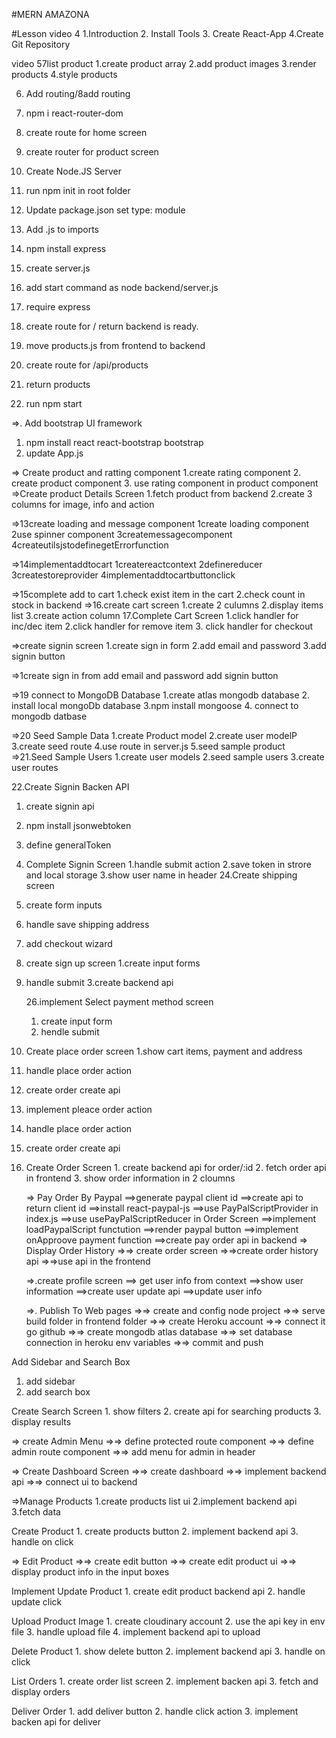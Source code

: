 #MERN AMAZONA

#Lesson
video 4
1.Introduction 2. Install Tools 3. Create React-App
4.Create Git Repository

video 57list product
1.create product array
2.add product images
3.render products
4.style products

6. Add routing/8add routing
1. npm i react-router-dom
1. create route for home screen
1. create router for product screen

1. Create Node.JS Server
1. run npm init in root folder
1. Update package.json set type: module
1. Add .js to imports
1. npm install express
1. create server.js
1. add start command as node backend/server.js
1. require express
1. create route for / return backend is ready.
1. move products.js from frontend to backend
1. create route for /api/products
1. return products
1. run npm start

=>. Add bootstrap UI framework

1. npm install react react-bootstrap bootstrap
1. update App.js

=> Create product and ratting component
1.create rating component 2. create product component 3. use rating component in product component
=>Create product Details Screen
1.fetch product from backend 2.create 3 columns for image, info and action

=>13create loading and message component
1create loading component
2use spinner component
3createmessagecomponent
4createutilsjstodefinegetErrorfunction

=>14implementaddtocart
1createreactcontext
2definereducer
3createstoreprovider
4implementaddtocartbuttonclick

=>15complete add to cart
1.check exist item in the cart
2.check count in stock in backend
=>16.create cart screen
1.create 2 culumns
2.display items list
3.create action column
17.Complete Cart Screen
1.click handler for inc/dec item
2.click handler for remove item 3. click handler for checkout

=>create signin screen
1.create sign in form
2.add email and password
3.add signin button

=>1create sign in from
add email and password
add signin button

=>19 connect to MongoDB Database
1.create atlas mongodb database 2. install local mongoDb database
3.npm install mongoose 4. connect to mongodb datbase

=>20 Seed Sample Data
1.create Product model
2.create user modelP
3.create seed route
4.use route in server.js
5.seed sample product
=>21.Seed Sample Users
1.create user models
2.seed sample users
3.create user routes

22.Create Signin Backen API

1.  create signin api
2.  npm install jsonwebtoken
3.  define generalToken

4.  Complete Signin Screen
    1.handle submit action
    2.save token in strore and local storage
    3.show user name in header
    24.Create shipping screen
5.  create form inputs
6.  handle save shipping address
7.  add checkout wizard
8.  create sign up screen
    1.create input forms
9.  handle submit
    3.create backend api

    26.implement Select payment method screen

    1. create input form
    2. hendle submit

10. Create place order screen
    1.show cart items, payment and address
11. handle place order action
12. create order create api

13. implement pleace order action
14. handle place order action
15. create order create api

16. Create Order Screen 1. create backend api for order/:id 2. fetch order api in frontend 3. show order information in 2 cloumns
    <!-- => Create Order Screen
    ==>create backend api for order/:id
    ==>fetch order api in frontend
    ==>show order information in 2 cloumns -->

    => Pay Order By Paypal
    ==>generate paypal client id
    ==>create api to return client id
    ==>install react-paypal-js
    ==>use PayPalScriptProvider in index.js
    ==>use usePayPalScriptReducer in Order Screen
    ==>implement loadPaypalScript functution
    ==>render paypal button
    ==>implement onApproove payment function
    ==>create pay order api in backend
    => Display Order History
    =>=> create order screen
    =>=>create order history api
    =>=>use api in the frontend

    =>.create profile screen
    ==> get user info from context
    ==>show user information
    ==>create user update api
    ==>update user info

    =>. Publish To Web pages
    =>=> create and config node project
    =>=> serve build folder in frontend folder
    =>=> create Heroku account
    =>=> connect it go github
    =>=> create mongodb atlas database
    =>=> set database connection in heroku env variables
    =>=> commit and push

Add Sidebar and Search Box

1. add sidebar
2. add search box

Create Search Screen 1. show filters 2. create api for searching products 3. display results

=> create Admin Menu
=>=> define protected route component
=>=> define admin route component
=>=> add menu for admin in header

=> Create Dashboard Screen
=>=> create dashboard
=>=> implement backend api
=>=> connect ui to backend

=>Manage Products
1.create products list ui
2.implement backend api
3.fetch data

Create Product 1. create products button 2. implement backend api 3. handle on click

=> Edit Product
=>=> create edit button
=>=> create edit product ui
=>=> display product info in the input boxes

Implement Update Product 1. create edit product backend api 2. handle update click

Upload Product Image 1. create cloudinary account 2. use the api key in env file 3. handle upload file 4. implement backend api to upload

Delete Product 1. show delete button 2. implement backend api 3. handle on click

List Orders 1. create order list screen 2. implement backen api 3. fetch and display orders

Deliver Order 1. add deliver button 2. handle click action 3. implement backen api for deliver
